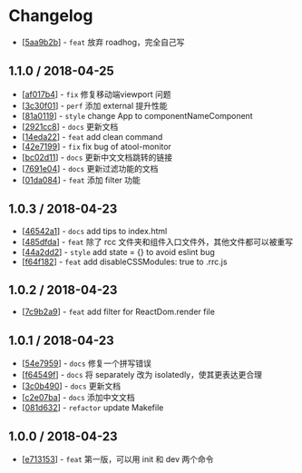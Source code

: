 # Changelog 

  * [[5aa9b2b](http://github.com/lewis617/render-react-components/commit/5aa9b2b90d5e62ddcdde32d1702a8188d18f8cc8)] - `feat` 放弃 roadhog，完全自己写 

## 1.1.0 / 2018-04-25 

  * [[af017b4](http://github.com/lewis617/render-react-components/commit/af017b49592f33320b473b60b321e0ea6d6738d1)] - `fix` 修复移动端viewport 问题 
  * [[3c30f01](http://github.com/lewis617/render-react-components/commit/3c30f0142ae9ea93ece10e9f3425e494704a924d)] - `perf` 添加 external 提升性能 
  * [[81a0119](http://github.com/lewis617/render-react-components/commit/81a011941fc73b64a53544e0101733da02e7e1f8)] - `style` change App to componentNameComponent 
  * [[2921cc8](http://github.com/lewis617/render-react-components/commit/2921cc810f8fba55cea609fd7727a933b1e1c5e9)] - `docs` 更新文档 
  * [[14eda22](http://github.com/lewis617/render-react-components/commit/14eda224e43887a9c62753460d45c96bb51a8e6c)] - `feat` add clean command 
  * [[42e7199](http://github.com/lewis617/render-react-components/commit/42e7199ff5c30a615fdf3ff8bac3d25fe5413ab3)] - `fix` fix bug of atool-monitor 
  * [[bc02d11](http://github.com/lewis617/render-react-components/commit/bc02d11dfba1694bb3e0ba4d6fd30b5375bf1982)] - `docs` 更新中文文档跳转的链接 
  * [[7691e04](http://github.com/lewis617/render-react-components/commit/7691e04d33addff133f9b8b49a405fbed0c04e9e)] - `docs` 更新过滤功能的文档 
  * [[01da084](http://github.com/lewis617/render-react-components/commit/01da08429a4bf208d53dd91f05acfc78dfd92d93)] - `feat` 添加 filter 功能 

## 1.0.3 / 2018-04-23 

  * [[46542a1](http://github.com/lewis617/render-react-components/commit/46542a17a3a88eb037b9ce6e47d628837095be8b)] - `docs` add tips to index.html 
  * [[485dfda](http://github.com/lewis617/render-react-components/commit/485dfda540d97c5475fb9ee5bf43e569b4016f26)] - `feat` 除了 rcc 文件夹和组件入口文件外，其他文件都可以被重写 
  * [[44a2dd2](http://github.com/lewis617/render-react-components/commit/44a2dd20a1fd9404753c2248f80fadfd54eb5329)] - `style` add state = {} to avoid eslint bug 
  * [[f64f182](http://github.com/lewis617/render-react-components/commit/f64f18276fcd8be0cb3d7f9b9224d15809edc207)] - `feat` add disableCSSModules: true to .rrc.js 

## 1.0.2 / 2018-04-23 

  * [[7c9b2a9](http://github.com/lewis617/render-react-components/commit/7c9b2a9df5c16540489538a6572573e9e85a0c00)] - `feat` add filter for ReactDom.render file 

## 1.0.1 / 2018-04-23 

  * [[54e7959](http://github.com/lewis617/render-react-components/commit/54e79593a4e79a9de3cfa83addf352cf5d9958bd)] - `docs` 修复一个拼写错误 
  * [[f64549f](http://github.com/lewis617/render-react-components/commit/f64549f28714fa712d06e2311769278f7e3378f2)] - `docs` 将 separately 改为 isolatedly，使其更表达更合理 
  * [[3c0b490](http://github.com/lewis617/render-react-components/commit/3c0b490f0c5979e7dd39d16ad2fa10a10b01dccd)] - `docs` 更新文档 
  * [[c2e07ba](http://github.com/lewis617/render-react-components/commit/c2e07bac3536416320a0b84afddddd766b161184)] - `docs` 添加中文文档 
  * [[081d632](http://github.com/lewis617/render-react-components/commit/081d6325a9c05bba0dba9caeeef1f9e6410e145c)] - `refactor` update Makefile 

## 1.0.0 / 2018-04-23 

  * [[e713153](http://github.com/lewis617/render-react-components/commit/e7131537ac3417a3348ee826caaa8d3d6771ae3a)] - `feat` 第一版，可以用 init 和 dev 两个命令 
